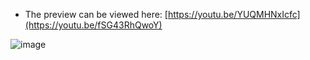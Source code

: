 * The preview can be viewed here: [https://youtu.be/YUQMHNxIcfc](https://youtu.be/fSG43RhQwoY)

![image](https://github.com/ZeRcooI/Quiz-Master/assets/94679102/8317fe83-9857-4be3-a070-18a684c38e92)
